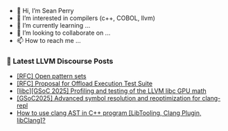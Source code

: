 - 👋 Hi, I’m Sean Perry
- 👀 I’m interested in compilers (c++, COBOL, llvm)
- 🌱 I’m currently learning ...
- 💞️ I’m looking to collaborate on ...
- 📫 How to reach me ...

<!---
s66perry/s66perry is a ✨ special ✨ repository because its `README.md` (this file) appears on your GitHub profile.
You can click the Preview link to take a look at your changes.
--->
### 📕 Latest LLVM Discourse Posts

<!-- DISCOURSE-LLVM:START -->
- [[RFC] Open pattern sets](https://discourse.llvm.org/t/rfc-open-pattern-sets/84882#post_3)
- [[RFC] Proposal for Offload Execution Test Suite](https://discourse.llvm.org/t/rfc-proposal-for-offload-execution-test-suite/83947#post_10)
- [[libc][GSoC 2025] Profiling and testing of the LLVM libc GPU math](https://discourse.llvm.org/t/libc-gsoc-2025-profiling-and-testing-of-the-llvm-libc-gpu-math/84570#post_10)
- [[GSoC2025] Advanced symbol resolution and reoptimization for clang-repl](https://discourse.llvm.org/t/gsoc2025-advanced-symbol-resolution-and-reoptimization-for-clang-repl/84624#post_3)
- [How to use clang AST in C++ program [LibTooling, Clang Plugin, libClang]?](https://discourse.llvm.org/t/how-to-use-clang-ast-in-c-program-libtooling-clang-plugin-libclang/84902#post_1)
<!-- DISCOURSE-LLVM:END -->
